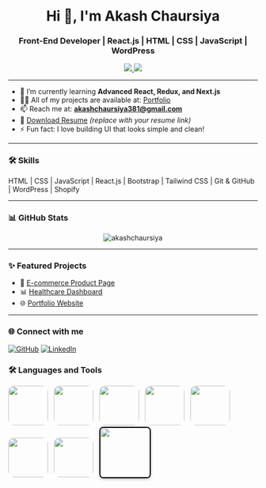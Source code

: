 <h1 align="center">Hi 👋, I'm Akash Chaursiya</h1>
<h3 align="center">Front-End Developer | React.js | HTML | CSS | JavaScript | WordPress</h3>

<p align="center">
  <a href="https://portfolio-akash-chaursiya.vercel.app" target="_blank">
    <img src="https://img.shields.io/badge/Portfolio-Visit-green" />
  </a>
  <a href="mailto:akashchaursiya381@gmail.com">
    <img src="https://img.shields.io/badge/Email-akashchaursiya381@gmail.com-blue" />
  </a>
</p>

---

- 🌱 I’m currently learning **Advanced React, Redux, and Next.js**
- 👨‍💻 All of my projects are available at: [Portfolio](https://portfolio-akash-chaursiya.vercel.app)
- 📫 Reach me at: **akashchaursiya381@gmail.com**
- 📄 [Download Resume](#) *(replace with your resume link)*
- ⚡ Fun fact: I love building UI that looks simple and clean!

---

### 🛠️ Skills
HTML | CSS | JavaScript | React.js | Bootstrap | Tailwind CSS | Git & GitHub | WordPress | Shopify

---

### 📊 GitHub Stats
<p align="center">
  <img src="https://github-readme-stats.vercel.app/api?username=Akashchaursiya&show_icons=true&theme=tokyonight" alt="akashchaursiya" />
</p>

---

### ✨ Featured Projects
- 🛒 [E-commerce Product Page](https://github.com/Akashchaursiya/Ecommerce-productpage)
- 📊 [Healthcare Dashboard](https://github.com/Akashchaursiya/healthcare-dashboard)
- 🌐 [Portfolio Website](https://github.com/Akashchaursiya/Portfolio_Akash-chaursiya)

---


### 🌐 Connect with me

[![GitHub](https://img.shields.io/badge/GitHub-000?style=flat&logo=github&logoColor=white)](https://github.com/akashchaurasia61)
[![LinkedIn](https://img.shields.io/badge/LinkedIn-0A66C2?style=flat&logo=linkedin&logoColor=white)](https://www.linkedin.com/in/akashchaurasia)

### 🛠️ Languages and Tools

<p>
  <img src="https://img.shields.io/badge/HTML5-E34F26?style=flat&logo=html5&logoColor=white" style=" margin-right:8px; width:80px; border-radius:12px;" />
  <img src="https://img.shields.io/badge/CSS3-1572B6?style=flat&logo=css3&logoColor=white" style=" margin-right:8px; width:80px; border-radius:12px;" />
  <img src="https://img.shields.io/badge/JavaScript-F7DF1E?style=flat&logo=javascript&logoColor=black" style=" margin-right:8px; width:80px; border-radius:12px;" />
  <img src="https://img.shields.io/badge/React-61DAFB?style=flat&logo=react&logoColor=black" style=" margin-right:8px; width:80px; border-radius:12px;" />
  <img src="https://img.shields.io/badge/Node.js-339933?style=flat&logo=node.js&logoColor=white" style=" margin-right:8px; width:80px; border-radius:12px;" />
  <img src="https://img.shields.io/badge/Git-F05032?style=flat&logo=git&logoColor=white" style=" margin-right:8px; width:80px; border-radius:12px;" />
  <img src="https://img.shields.io/badge/Bootstrap-563D7C?style=flat&logo=bootstrap&logoColor=white" style=" margin-right:8px; width:80px; border-radius:12px;" />
  <img src="https://img.shields.io/badge/Postman-FF6C37?style=flat&logo=postman&logoColor=white" style="width:100px; height:auto; border:2px solid #000; border-radius:8px; box-shadow:0 2px 5px rgba(0,0,0,0.3);" />
</p>

